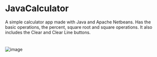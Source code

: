 # JavaCalculator
A simple calculator app made with Java and Apache Netbeans. Has the basic operations, the percent, square root and square operations. It also includes the Clear and Clear Line buttons.
#
![image](https://github.com/user-attachments/assets/860514bf-0bca-4e15-9782-2a78f509eddb)
